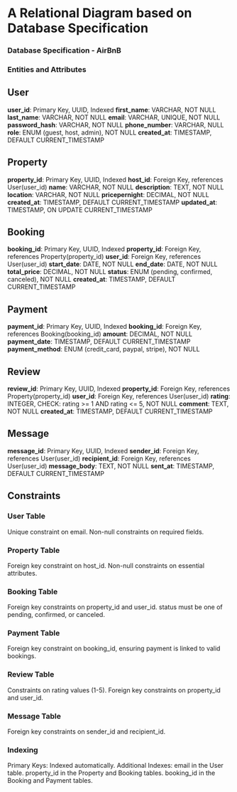 # A Relational Diagram based on Database Specification

### Database Specification - AirBnB

### Entities and Attributes

## User
**user_id**: Primary Key, UUID, Indexed
**first_name**: VARCHAR, NOT NULL
**last_name**: VARCHAR, NOT NULL
**email**: VARCHAR, UNIQUE, NOT NULL
**password_hash**: VARCHAR, NOT NULL
**phone_number**: VARCHAR, NULL
**role**: ENUM (guest, host, admin), NOT NULL
**created_at**: TIMESTAMP, DEFAULT CURRENT_TIMESTAMP

## Property
**property_id**: Primary Key, UUID, Indexed
**host_id**: Foreign Key, references User(user_id)
**name**: VARCHAR, NOT NULL
**description**: TEXT, NOT NULL
**location**: VARCHAR, NOT NULL
**pricepernight**: DECIMAL, NOT NULL
**created_at**: TIMESTAMP, DEFAULT CURRENT_TIMESTAMP
**updated_at**: TIMESTAMP, ON UPDATE CURRENT_TIMESTAMP

## Booking
**booking_id**: Primary Key, UUID, Indexed
**property_id**: Foreign Key, references Property(property_id)
**user_id**: Foreign Key, references User(user_id)
**start_date**: DATE, NOT NULL
**end_date**: DATE, NOT NULL
**total_price**: DECIMAL, NOT NULL
**status**: ENUM (pending, confirmed, canceled), NOT NULL
**created_at**: TIMESTAMP, DEFAULT CURRENT_TIMESTAMP

## Payment
**payment_id**: Primary Key, UUID, Indexed
**booking_id**: Foreign Key, references Booking(booking_id)
**amount**: DECIMAL, NOT NULL
**payment_date**: TIMESTAMP, DEFAULT CURRENT_TIMESTAMP
**payment_method**: ENUM (credit_card, paypal, stripe), NOT NULL

## Review
**review_id**: Primary Key, UUID, Indexed
**property_id**: Foreign Key, references Property(property_id)
**user_id**: Foreign Key, references User(user_id)
**rating**: INTEGER, CHECK: rating >= 1 AND rating <= 5, NOT NULL
**comment**: TEXT, NOT NULL
**created_at**: TIMESTAMP, DEFAULT CURRENT_TIMESTAMP

## Message
**message_id**: Primary Key, UUID, Indexed
**sender_id**: Foreign Key, references User(user_id)
**recipient_id**: Foreign Key, references User(user_id)
**message_body**: TEXT, NOT NULL
**sent_at**: TIMESTAMP, DEFAULT CURRENT_TIMESTAMP

## Constraints
### User Table
Unique constraint on email.
Non-null constraints on required fields.

### Property Table
Foreign key constraint on host_id.
Non-null constraints on essential attributes.

### Booking Table
Foreign key constraints on property_id and user_id.
status must be one of pending, confirmed, or canceled.

### Payment Table
Foreign key constraint on booking_id, ensuring payment is linked to valid bookings.

### Review Table
Constraints on rating values (1-5).
Foreign key constraints on property_id and user_id.

### Message Table
Foreign key constraints on sender_id and recipient_id.

### Indexing
Primary Keys: Indexed automatically.
Additional Indexes:
email in the User table.
property_id in the Property and Booking tables.
booking_id in the Booking and Payment tables.
